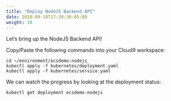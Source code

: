 ```yaml
---
title: "Deploy NodeJS Backend API"
date: 2018-09-18T17:39:30-05:00
weight: 10
---
```


Let’s bring up the NodeJS Backend API!

Copy/Paste the following commands into your Cloud9 workspace:

```
cd ~/environment/ecsdemo-nodejs
kubectl apply -f kubernetes/deployment.yaml
kubectl apply -f kubernetes/service.yaml

```

We can watch the progress by looking at the deployment status:
```
kubectl get deployment ecsdemo-nodejs

```
